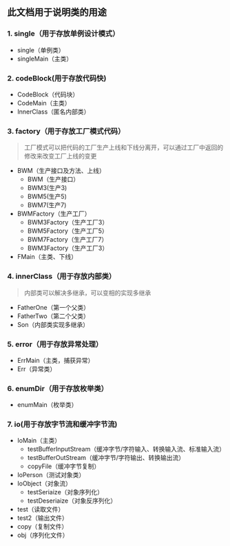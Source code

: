 ## 此文档用于说明类的用途
### 1. single（用于存放单例设计模式）
- single（单例类）
- singleMain（主类）
### 2. codeBlock(用于存放代码快)
- CodeBlock（代码块）
- CodeMain（主类）
- InnerClass（匿名内部类）
### 3. factory（用于存放工厂模式代码）
> 工厂模式可以把代码的工厂生产上线和下线分离开，可以通过工厂中返回的修改来改变工厂上线的变更
- BWM（生产接口及方法、上线）
  - BWM（生产接口）
  - BWM3(生产3)
  - BWM5(生产5)
  - BWM7(生产7)
- BWMFactory（生产工厂）
    - BWM3Factory（生产工厂3）
    - BWM5Factory（生产工厂5）
    - BWM7Factory（生产工厂7）
    - BWM3Factory（生产工厂3）
- FMain（主类、下线）
### 4. innerClass（用于存放内部类）
> 内部类可以解决多继承，可以变相的实现多继承
- FatherOne（第一个父类）
- FatherTwo（第二个父类）
- Son（内部类实现多继承）
### 5. error（用于存放异常处理）
- ErrMain（主类，捕获异常）
- Err（异常类）
### 6. enumDir（用于存放枚举类）
- enumMain（枚举类）

### 7. io(用于存放字节流和缓冲字节流)
- IoMain（主类）
  - testBufferInputStream（缓冲字节/字符输入、转换输入流、标准输入流）
  - testBufferOutStream（缓冲字节/字符输出、转换输出流）
  - copyFile（缓冲字节复制）
- IoPerson（测试对象类）
- IoObject（对象流）
  - testSeriaize（对象序列化）
  - testDeseriaize（对象反序列化）
- test（读取文件）
- test2（输出文件）
- copy（复制文件）
- obj（序列化文件）